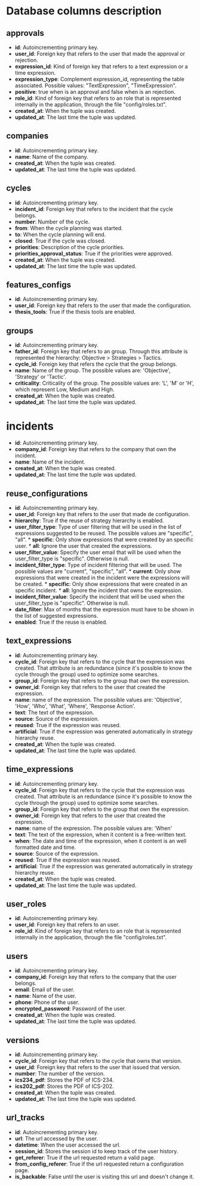 # Database columns description
##  approvals
*    __id__: Autoincrementing primary key. 
*    __user_id__: Foreign key that refers to the user that made the approval or rejection.
*    __expression_id__: Kind of foreign key that refers to a text expression or a time expression.
*    __expression_type__: Complement expression_id, representing the table associated. Possible values: "TextExpression", "TimeExpression".
*    __positive__: true when is an approval and false when is an rejection.
*    __role_id__: Kind of foreign key that refers to an role that is represented internally in the application, through the file "config/roles.txt".
*    __created_at__: When the tuple was created.
*    __updated_at__: The last time the tuple was updated.

##  companies
*    __id__: Autoincrementing primary key. 
*    __name__: Name of the company.
*    __created_at__: When the tuple was created.
*    __updated_at__: The last time the tuple was updated.

##  cycles
*    __id__: Autoincrementing primary key. 
*    __incident_id__: Foreign key that refers to the incident that the cycle belongs.
*    __number__: Number of the cycle.
*    __from__: When the cycle planning was started.
*    __to__: When the cycle planning will end.
*    __closed__: True if the cycle was closed.
*    __priorities__: Description of the cycle priorities.
*    __priorities_approval_status__: True if the priorities were approved.
*    __created_at__: When the tuple was created.
*    __updated_at__: The last time the tuple was updated.

##  features_configs
*    __id__: Autoincrementing primary key. 
*    __user_id__: Foreign key that refers to the user that made the configuration.
*    __thesis_tools__: True if the thesis tools are enabled.

##  groups
*    __id__: Autoincrementing primary key. 
*    __father_id__: Foreign key that refers to an group. Through this attribute is represented the hierarchy: Objective > Strategies > Tactics.
*    __cycle_id__: Foreign key that refers the cycle that the group belongs.
*    __name__: Name of the group. The possible values are: 'Objective', 'Strategy' or 'Tactic'.
*    __criticality__: Criticality of the group. The possible values are: 'L', 'M' or 'H', which represent Low, Medium and High.
*    __created_at__: When the tuple was created.
*    __updated_at__: The last time the tuple was updated.

#  incidents
*    __id__: Autoincrementing primary key. 
*    __company_id__: Foreign key that refers to the company that own the incident.
*    __name__: Name of the incident.
*    __created_at__: When the tuple was created.
*    __updated_at__: The last time the tuple was updated.

##  reuse_configurations
*    __id__: Autoincrementing primary key. 
*    __user_id__: Foreign key that refers to the user that made de configuration.
*    __hierarchy__: True if the reuse of strategy hierarchy is enabled.
*    __user_filter_type__: Type of user filtering that will be used in the list of expressions suggested to be reused. The possible values are "specific", "all".
    *    __specific__: Only show expressions that were created by an specific user.
    *    __all__: Ignore the user that created the expressions.
*    __user_filter_value__: Specify the user email that will be used when the user_filter_type is "specific". Otherwise is null.
*    __incident_filter_type__: Type of incident filtering that will be used. The possible values are "current", "specific", "all".
    *    __current__: Only show expressions that were created in the incident were the expressions will be created.
    *    __specific__: Only show expressions that were created in an specific incident.
    *    __all__: Ignore the incident that owns the expression.
*    __incident_filter_value__: Specify the incident that will be used when the user_filter_type is "specific". Otherwise is null.
*    __date_filter__: Max of months that the expression must have to be shown in the list of suggested expressions.
*    __enabled__: True if the reuse is enabled.

##  text_expressions
*    __id__: Autoincrementing primary key. 
*    __cycle_id__: Foreign key that refers to the cycle that the expression was created. That attribute is an redundance (since it's possible to know the cycle through the group) used to optimize some searches.
*    __group_id__: Foreign key that refers to the group that own the expression.
*    __owner_id__: Foreign key that refers to the user that created the expression.
*    __name__: name of the expression. The possible values are: 'Objective', 'How', 'Who', 'What', 'Where', 'Response Action'.
*    __text__: The text of the expression.
*    __source__: Source of the expression.
*    __reused__: True if the expression was reused.
*    __artificial__: True if the expression was generated automatically in strategy hierarchy reuse.
*    __created_at__: When the tuple was created.
*    __updated_at__: The last time the tuple was updated.

##  time_expressions
*    __id__: Autoincrementing primary key. 
*    __cycle_id__: Foreign key that refers to the cycle that the expression was created. That attribute is an redundance (since it's possible to know the cycle through the group) used to optimize some searches.
*    __group_id__: Foreign key that refers to the group that own the expression.
*    __owner_id__: Foreign key that refers to the user that created the expression.
*    __name__: name of the expression. The possible values are: 'When'
*    __text__: The text of the expression, when it content is a free-written text.
*    __when__: The date and time of the expression, when it content is an well formatted date and time.
*    __source__: Source of the expression.
*    __reused__: True if the expression was reused.
*    __artificial__: True if the expression was generated automatically in strategy hierarchy reuse.
*    __created_at__: When the tuple was created.
*    __updated_at__: The last time the tuple was updated.

##  user_roles
*    __id__: Autoincrementing primary key. 
*    __user_id__: Foreign key that refers to an user.
*    __role_id__: Kind of foreign key that refers to an role that is represented internally in the application, through the file "config/roles.txt".

##  users
*    __id__: Autoincrementing primary key. 
*    __company_id__: Foreign key that refers to the company that the user belongs.
*    __email__: Email of the user.
*    __name__: Name of the user.
*    __phone__: Phone of the user.
*    __encrypted_password__: Password of the user.
*    __created_at__: When the tuple was created.
*    __updated_at__: The last time the tuple was updated.

##  versions
*    __id__: Autoincrementing primary key. 
*    __cycle_id__: Foreign key that refers to the cycle that owns that version.
*    __user_id__: Foreign key that refers to the user that issued that version.
*    __number__: The number of the version.
*    __ics234_pdf__: Stores the PDF of ICS-234.
*    __ics202_pdf__: Stores the PDF of ICS-202.
*    __created_at__: When the tuple was created.
*    __updated_at__: The last time the tuple was updated.

##  url_tracks
*    __id__: Autoincrementing primary key.
*    __url__: The url accessed by the user.
*    __datetime__: When the user accessed the url.
*    __session_id__: Stores the session id to keep track of the user history. 
*    __get_referer__: True if the url requested return a valid page.
*    __from_config_referer__: True if the url requested return a configuration page.
*    __is_backable__: False until the user is visiting this url and doesn't change it.
